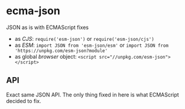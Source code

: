 # ecma-json
JSON as is with ECMAScript fixes

  * as _CJS_: `require('esm-json')` or `require('esm-json/cjs')`
  * as _ESM_: `import JSON from 'esm-json/esm'` or `import JSON from 'https://unpkg.com/esm-json?module'`
  * as global _browser_ object: `<script src="//unpkg.com/esm-json"></script>`

## API

Exact same JSON API. The only thing fixed in here is what ECMAScript decided to fix.
